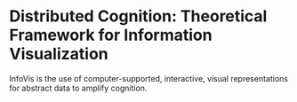 # Distributed Cognition: Theoretical Framework for Information Visualization

InfoVis is the use of computer-supported, interactive, visual representations for abstract data to
amplify cognition.

